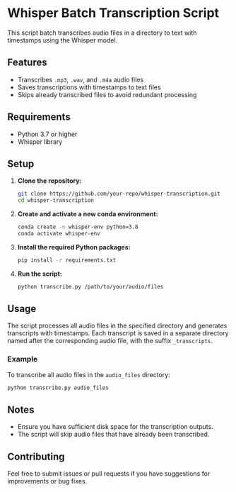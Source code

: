 
# Whisper Batch Transcription Script

This script batch transcribes audio files in a directory to text with timestamps using the Whisper model.

## Features

- Transcribes `.mp3`, `.wav`, and `.m4a` audio files
- Saves transcriptions with timestamps to text files
- Skips already transcribed files to avoid redundant processing

## Requirements

- Python 3.7 or higher
- Whisper library

## Setup

1. **Clone the repository:**

    ```bash
    git clone https://github.com/your-repo/whisper-transcription.git
    cd whisper-transcription
    ```

2. **Create and activate a new conda environment:**

    ```bash
    conda create -n whisper-env python=3.8
    conda activate whisper-env
    ```

3. **Install the required Python packages:**

    ```bash
    pip install -r requirements.txt
    ```

4. **Run the script:**

    ```bash
    python transcribe.py /path/to/your/audio/files
    ```

## Usage

The script processes all audio files in the specified directory and generates transcripts with timestamps. Each transcript is saved in a separate directory named after the corresponding audio file, with the suffix `_transcripts`.

### Example

To transcribe all audio files in the `audio_files` directory:

```bash
python transcribe.py audio_files
```

## Notes

- Ensure you have sufficient disk space for the transcription outputs.
- The script will skip audio files that have already been transcribed.

## Contributing

Feel free to submit issues or pull requests if you have suggestions for improvements or bug fixes.
